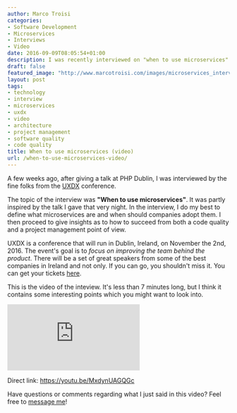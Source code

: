 ```yaml
---
author: Marco Troisi
categories:
- Software Development
- Microservices
- Interviews
- Video
date: 2016-09-09T08:05:54+01:00
description: I was recently interviewed on "when to use microservices". Find out what I said!
draft: false
featured_image: "http://www.marcotroisi.com/images/microservices_interview_screenshot.png"
layout: post
tags:
- technology
- interview
- microservices
- uxdx
- video
- architecture
- project management
- software quality
- code quality
title: When to use microservices (video)
url: /when-to-use-microservices-video/
---
```


A few weeks ago, after giving a talk at PHP Dublin, I was interviewed by the fine folks from the [UXDX](https://uxdxconf.com/) conference.

The topic of the interview was **"When to use microservices"**. It was partly inspired by the talk I gave that very night. In the interview, I do my best to define what microservices are and when should companies adopt them. I then proceed to give insights as to how to succeed from both a code quality and a project management point of view.

UXDX is a conference that will run in Dublin, Ireland, on November the 2nd, 2016. The event's goal is to *focus on improving the team behind the product*. There will be a set of great speakers from some of the best companies in Ireland and not only. If you can go, you shouldn't miss it. You can get your tickets [here](https://uxdxconf.com/#/tickets).

This is the video of the inteview. It's less than 7 minutes long, but I think it contains some interesting points which you might want to look into.

<div class="videoWrapper">
<iframe src="https://www.youtube.com/embed/MxdynUAGQGc" frameborder="0" allowfullscreen></iframe>
</div>

Direct link: https://youtu.be/MxdynUAGQGc

Have questions or comments regarding what I just said in this video? Feel free to [message me](https://www.twitter.com/marcotroisi)!



